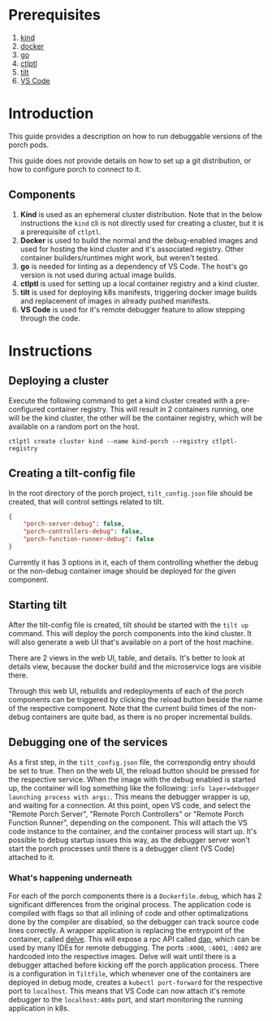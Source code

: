 # Prerequisites
1. [kind](https://kind.sigs.k8s.io/)
2. [docker](https://www.docker.com/)
3. [go](https://go.dev/)
4. [ctlptl](https://github.com/tilt-dev/ctlptl)
5. [tilt](https://github.com/tilt-dev/tilt)
6. [VS Code](https://code.visualstudio.com/)


# Introduction

This guide provides a description on how to run debuggable versions of the porch pods.

This guide does not provide details on how to set up a git distribution, or how to configure porch to connect to it.

## Components

1. **Kind** is used as an ephemeral cluster distribution. Note that in the below instructions the `kind` cli is not directly used for creating a cluster, but it is a prerequisite of `ctlptl`.
2. **Docker** is used to build the normal and the debug-enabled images and used for hosting the kind cluster and it's associated registry. Other container builders/runtimes might work, but weren't tested.
3. **go** is needed for linting as a dependency of VS Code. The host's go version is not used during actual image builds.
4. **ctlptl** is used for setting up a local container registry and a kind cluster.
5. **tilt** is used for deploying k8s manifests, triggering docker image builds and replacement of images in already pushed manifests.
6. **VS Code** is used for it's remote debugger feature to allow stepping through the code.

# Instructions

## Deploying a cluster
Execute the following command to get a kind cluster created with a pre-configured container registry. This will result in 2 containers running, one will be the kind cluster, the other will be the container registry, which will be available on a random port on the host.

```
ctlptl create cluster kind --name kind-porch --registry ctlptl-registry
```

## Creating a tilt-config file

In the root directory of the porch project, `tilt_config.json` file should be created, that will control settings related to tilt.
```json
{
    "porch-server-debug": false,
    "porch-controllers-debug": false,
    "porch-function-runner-debug": false
}
```
Currently it has 3 options in it, each of them controlling whether the debug or the non-debug container image should be deployed for the given component.

## Starting tilt

After the tilt-config file is created, tilt should be started with the `tilt up` command. 
This will deploy the porch components into the kind cluster. It will also generate a web UI that's available on a port of the host machine.

There are 2 views in the web UI, table, and details. It's better to look at details view, because the docker build and the microservice logs are visible there. 

Through this web UI, rebuilds and redeployments of each of the porch components can be triggered by clicking the reload button beside the name of the respective component.
Note that the current build times of the non-debug containers are quite bad, as there is no proper incremental builds.

## Debugging one of the services

As a first step, in the `tilt_config.json` file, the correspondig entry should be set to true.
Then on the web UI, the reload button should be pressed for the respective service.
When the image with the debug enabled is started up, the container will log something like the following:
`info layer=debugger launching process with args:`. This means the debugger wrapper is up, and waiting for a connection. 
At this point, open VS code, and select the "Remote Porch Server", "Remote Porch Controllers" or "Remote Porch Function Runner", depending on the component.
This will attach the VS code instance to the container, and the container process will start up. It's possible to debug startup issues this way, as the debugger server won't start the porch processes until there is a debugger client (VS Code) attached to it.

### What's happening underneath
For each of the porch components there is a `Dockerfile.debug`, which has 2 significant differences from the original process.
The application code is compiled with flags so that all inlining of code and other optimalizations done by the compiler are disabled, so the debugger can track source code lines correctly.
A wrapper application is replacing the entrypoint of the container, called [delve](https://github.com/go-delve/delve). This will expose a rpc API called [dap](https://microsoft.github.io/debug-adapter-protocol/overview), which can be used by many IDEs for remote debugging. The ports `:4000`, `:4001`, `:4002` are hardcoded into the respective images. Delve will wait until there is a debugger attached before kicking off the porch application process.
There is a configuration in `Tiltfile`, which whenever one of the containers are deployed in debug mode, creates a `kubectl port-forward` for the respective port to `localhost`. This means that VS Code can now attach it's remote debugger to the `localhost:400x` port, and start monitoring the running application in k8s.